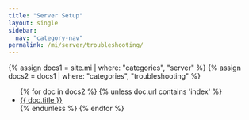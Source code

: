 ```yaml
---
title: "Server Setup"
layout: single
sidebar:
  nav: "category-nav"
permalink: /mi/server/troubleshooting/
---
```


{% assign docs1 = site.mi | where: "categories", "server" %}
{% assign docs2 = docs1 | where: "categories", "troubleshooting" %}

<ul>
  {% for doc in docs2 %}
    {% unless doc.url contains 'index' %}
      <li><a href="{{ doc.url }}">{{ doc.title }}</a></li>
    {% endunless %}
  {% endfor %}
</ul>
